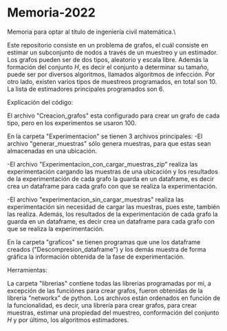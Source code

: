 # Memoria-2022
Memoria para optar al título de ingeniería civil matemática.\

Este repositorio consiste en un problema de grafos, el cuál consiste en estimar un subconjunto de nodos a través de un muestreo y un estimador. Los grafos pueden ser de dos tipos, aleatorio y escala libre. Además la formación del conjunto $H$, es decir el conjunto a determinar su tamaño, puede ser por diversos algoritmos, llamados algoritmos de infección. Por otro lado, existen varios tipos de muestreos programados, en total son 10. La lista de estimadores principales programados son 6. 

Explicación del código:

El archivo "Creacion_grafos" esta configurado para crear un grafo de cada tipo, pero en los experimentos se usaron 100.

En la carpeta "Experimentacion" se tienen 3 archivos principales:
-El archivo "generar_muestras" sólo genera muestras, para que estas sean almacenadas en una ubicación.

-El archivo "Experimentacion_con_cargar_muestras_zip" realiza las experimentación cargando las muestras de una ubicación y los resultados de la experimentación de cada grafo la guarda en un dataframe, es decir crea un dataframe para cada grafo con que se realiza la experimentación.

-El archivo "experimentacion_sin_cargar_muestras" realiza las experimentación sin necesidad de cargar las muestras, pues este, también las realiza. Además, los resultados de la experimentación de cada grafo la guarda en un dataframe, es decir crea un dataframe para cada grafo con que se realiza la experimentación.

En la carpeta "graficos" se tienen programas que une los dataframe creados ("Descompresion_dataframe") y los demás muestra de forma gráfica la información obtenida de la fase de experimentación.

Herramientas:

La carpeta "librerias" contiene todas las librerias programadas por mi, a excepción de las funciónes para crear grafos, fueron obtenidas de la libreria "networkx" de python. Los archivos están ordenados en función de la funcionalidad, es decir, una librería para crear grafos, para crear muestras, estimar una propiedad del muestreo, conformación del conjunto $H$ y por último, los algoritmos estimadores.

